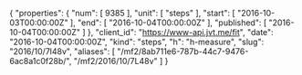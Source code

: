 {
  "properties": {
    "num": [
      9385
    ],
    "unit": [
      "steps"
    ],
    "start": [
      "2016-10-03T00:00:00Z"
    ],
    "end": [
      "2016-10-04T00:00:00Z"
    ],
    "published": [
      "2016-10-04T00:00:00Z"
    ]
  },
  "client_id": "https://www-api.jvt.me/fit",
  "date": "2016-10-04T00:00:00Z",
  "kind": "steps",
  "h": "h-measure",
  "slug": "2016/10/7l48v",
  "aliases": [
    "/mf2/8ab711e6-787b-44c7-9476-6ac8a1c0f28b/",
    "/mf2/2016/10/7L48v"
  ]
}
